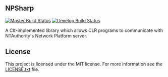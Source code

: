 NPSharp
-------

[![Master Build Status](https://travis-ci.org/icedream/NPSharp.svg?branch=master)](https://travis-ci.org/icedream/NPSharp) [![Develop Build Status](https://travis-ci.org/icedream/NPSharp.svg?branch=develop)](https://travis-ci.org/icedream/NPSharp)

A C#-implemented library which allows CLR programs to communicate with NTAuthority's Network Platform server.

License
-------

This project is licensed under the MIT license. For more information see the [LICENSE.txt](LICENSE.txt) file.